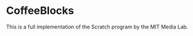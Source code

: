 CoffeeBlocks
============

This is a full implementation of the Scratch program by the MIT Media Lab.